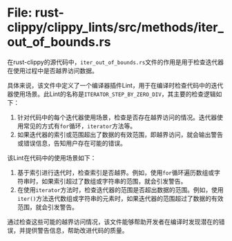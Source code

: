 # File: rust-clippy/clippy_lints/src/methods/iter_out_of_bounds.rs

在rust-clippy的源代码中，`iter_out_of_bounds.rs`文件的作用是用于检查迭代器在使用过程中是否越界访问数据。

具体来说，该文件中定义了一个编译器插件Lint，用于在编译时检查代码中的迭代器使用场景。此Lint的名称是`ITERATOR_STEP_BY_ZERO_DIV`，其主要的检查逻辑如下：

1. 针对代码中的每个迭代器使用场景，检查是否存在越界访问的情况。迭代器使用常见的方式有`for`循环，`iterator`方法等。
2. 如果迭代器的索引或范围超出了数据的有效范围，即越界访问，就会输出警告或错误信息，告知用户存在可能的错误。

该Lint在代码中的使用场景如下：

1. 基于索引进行迭代时，检查索引是否越界。例如，使用`for`循环遍历数组或字符串时，如果索引超过了数组或字符串的范围，就会引发警告。
2. 在使用`iterator`方法时，检查迭代器的范围是否超出数据的范围。例如，使用`iter()`方法迭代数组或字符串的元素时，如果迭代器的范围超过了数据的有效范围，就会引发警告。

通过检查这些可能的越界访问情况，该文件能够帮助开发者在编译时发现潜在的错误，并提供警告信息，帮助改进代码的质量。


